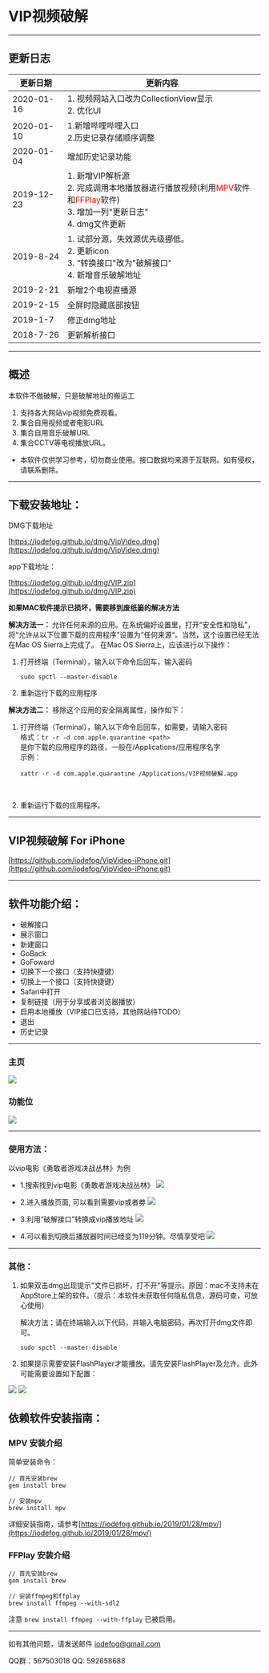 
# VIP视频破解

---

## 更新日志

| 更新日期 | 更新内容 |
| ---- | --- |
| 2020-01-16 |  1. 视频网站入口改为CollectionView显示</br> 2. 优化UI  |
| 2020-01-10 |  1.新增哔哩哔哩入口</br>  2.历史记录存储顺序调整  |
| 2020-01-04 | 增加历史记录功能 |
| 2019-12-23  |  1. 新增VIP解析源  </br> 2. 完成调用本地播放器进行播放视频(利用<font color='red'>MPV</font>软件和<font color='red'>FFPlay</font>软件)  </br>3. 增加一列"更新日志”  </br>4. dmg文件更新 |
| 2019-8-24 |  1. 试部分源，失效源优先级挪低。</br> 2. 更新icon </br> 3. "转换接口"改为"破解接口" </br> 4. 新增音乐破解地址</br>
| 2019-2-21 | 新增2个电视直播源 |
| 2019-2-15 | 全屏时隐藏底部按钮 |
| 2019-1-7 | 修正dmg地址 |
| 2018-7-26 | 更新解析接口 |

----

## 概述

本软件不做破解，只是破解地址的搬运工

1. 支持各大网站vip视频免费观看。
2. 集合自用视频或者电影URL
3. 集合自用音乐破解URL
4. 集合CCTV等电视播放URL。

* 本软件仅供学习参考，切勿商业使用。接口数据均来源于互联网。如有侵权，请联系删除。

---

## 下载安装地址：

DMG下载地址

[https://iodefog.github.io/dmg/VipVideo.dmg](https://iodefog.github.io/dmg/VipVideo.dmg)

app下载地址：

[https://iodefog.github.io/dmg/VIP.zip](https://iodefog.github.io/dmg/VIP.zip)

<b>如果MAC软件提示已损坏，需要移到废纸篓的解决方法</br></b>

<b>解决方法一： </b>
允许任何来源的应用。在系统偏好设置里，打开“安全性和隐私”，将“允许从以下位置下载的应用程序”设置为“任何来源“。当然，这个设置已经无法在Mac OS Sierra上完成了。
在Mac OS Sierra上，应该进行以下操作：

1. 打开终端（Terminal），输入以下命令后回车，输入密码 </br>

	``` 
	sudo spctl --master-disable 
	```

2. 重新运行下载的应用程序

<b>解决方法二：</b>
移除这个应用的安全隔离属性，操作如下：

1. 打开终端（Terminal），输入以下命令后回车，如需要，请输入密码</br>
格式：``` tr -r -d com.apple.quarantine <path> ``` </br>
<path> 是你下载的应用程序的路径，一般在/Applications/应用程序名字 </br>
示例：

	```
	xattr -r -d com.apple.quarantine /Applications/VIP视频破解.app
	```
</br>

2. 重新运行下载的应用程序。

---


## VIP视频破解 For iPhone

[https://github.com/iodefog/VipVideo-iPhone.git](https://github.com/iodefog/VipVideo-iPhone.git)

---

## 软件功能介绍：
* 破解接口
* 展示窗口
* 新建窗口
* GoBack
* GoFoward
* 切换下一个接口（支持快捷键）
* 切换上一个接口（支持快捷键）
* Safari中打开
* 复制链接（用于分享或者浏览器播放）
* 启用本地播放（VIP接口已支持，其他网站待TODO）
* 退出
* 历史记录


---

### 主页
![](./images/home.jpeg)

### 功能位
![](./images/gongnengwei.png)

---

### 使用方法：

以vip电影《勇敢者游戏决战丛林》为例

* 1.搜索找到vip电影《勇敢者游戏决战丛林》
![](./images/WX20180530-145513@2x.jpeg)

* 2.进入播放页面, 可以看到需要vip或者劵
![](./images/WX20180530-145751@2x.jpeg) 

* 3.利用“破解接口”转换成vip播放地址
![](./images/WX20180530-145832@2x.jpeg) 

* 4.可以看到切换后播放器时间已经变为119分钟。尽情享受吧
![](./images/WX20180530-150004@2x.jpeg) 

---

### 其他：

1. 如果双击dmg出现提示"文件已损坏，打不开"等提示。原因：mac不支持未在AppStore上架的软件。（提示：本软件未获取任何隐私信息，源码可查，可放心使用）

	解决方法：请在终端输入以下代码，并输入电脑密码，再次打开dmg文件即可。

	```
	sudo spctl --master-disable
	```

2. 如果提示需要安装FlashPlayer才能播放。请先安装FlashPlayer及允许。此外可能需要设置如下配置：

![](./images/peizhi.png)
![](./images/peizhi2.jpg)

## 依赖软件安装指南：
### MPV 安装介绍

简单安装命令：
```
// 首先安装brew
gem install brew

// 安装mpv
brew install mpv
```
详细安装指南，请参考[https://iodefog.github.io/2019/01/28/mpv/](https://iodefog.github.io/2019/01/28/mpv/)


### FFPlay 安装介绍
```
// 首先安装brew
gem install brew

// 安装ffmpeg和ffplay
brew install ffmpeg --with-sdl2

```
注意 ``` brew install ffmpeg --with-ffplay ``` 已被启用。


----------------------

如有其他问题，请发送邮件 [iodefog@gmail.com](mailto:iodefog@gmail.com)

QQ群：567503018
QQ: 592658688
